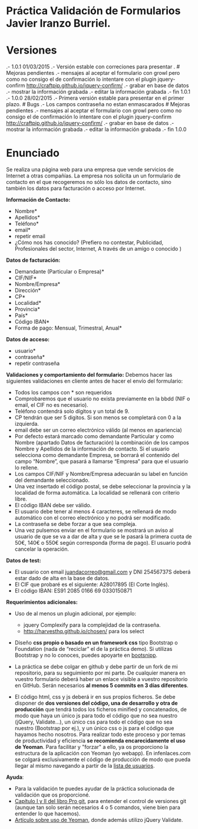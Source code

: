 # Práctica Validación de Formularios Javier Iranzo Burriel.
# Versiones 
.- 1.0.1 01/03/2015
    .- Versión estable con correciones para presentar .
    # Mejoras pendientes
        .- mensajes al aceptar el formulario con growl pero como no consigo el de confirmación lo intentare con el plugin 
        jquery-confirm 
        http://craftpip.github.io/jquery-confirm/
        .- grabar en base de datos
        .- mostrar la información grabada
        .- editar la información grabada
.- fin 1.0.1
.- 1.0.0 28/02/2015
    .- Primera versión estable para presentar en el primer plazo.
    # Bugs
        .- Los campos contraseña no estan enmascarados
    # Mejoras pendientes
        .- mensajes al aceptar el formulario con growl pero como no consigo el de confirmación lo intentare con el plugin 
        jquery-confirm 
        http://craftpip.github.io/jquery-confirm/
        .- grabar en base de datos
        .- mostrar la información grabada
        .- editar la información grabada
.- fin 1.0.0

# Enunciado

Se realiza una página web para una empresa que vende servicios de Internet a otras compañías.
La empresa nos solicita un un formulario de contacto en el que recogeremos no sólo los datos de contacto, sino también los datos para facturación o acceso por Internet.

**Información de Contacto:**
- Nombre* 		
- Apellidos* 	
- Teléfono*
- email* 	
- repetir email 		
- ¿Cómo nos has conocido? (Prefiero no contestar, Publicidad, Profesionales del sector, Internet, A través de un amigo o conocido )

**Datos de facturación:**
- Demandante (Particular o Empresa)*
- CIF/NIF*
- Nombre/Empresa*
- Dirección*
- CP*
- Localidad*
- Provincia*
- País*
- Código IBAN* 		
- Forma de pago: Mensual, Trimestral, Anual* 	

**Datos de acceso:**
- usuario* 		
- contraseña* 	
- repetir contraseña 	

**Validaciones y comportamiento del formulario:**
Debemos hacer las siguientes validaciones en cliente antes de hacer el envío del formulario:
- Todos los campos con * son requeridos	
- Comprobaremos que el usuario no exista previamente en la bbdd (NIF o email, el CIF no es necesario).
- Teléfono contendrá solo dígitos y un total de 9.	
- CP tendrán que ser 5 digitos. Si son menos se completará con 0 a la izquierda.
- email debe ser un correo electrónico válido (al menos en apariencia)
- Por defecto estará marcado como demandante Particular y como Nombre (apartado Datos de facturación) la combinación de los campos Nombre y Apellidos de la información de contacto. Si el usuario selecciona como demandante Empresa, se borrará el contenido del campo “Nombre”, que pasará a llamarse “Empresa” para que el usuario lo rellene. 	
- Los campos CIF/NIF y Nombre/Empresa adecuarán su label en función del demandante seleccionado.
- Una vez insertado el código postal, se debe seleccionar la provincia y la localidad de forma automática. La localidad se rellenará con criterio libre.
- El código IBAN debe ser válido.
- El usuario debe tener al menos 4 caracteres, se rellenará de modo automático 	con el correo electrónico y no podrá ser modificado.
- La contraseña se debe forzar a que sea compleja.
- Una vez pulsemos enviar en el formulario se mostrará un aviso al usuario de que se va a dar de alta y que se le pasará la primera cuota de 50€, 140€ o 550€ según corresponda (forma de pago). El usuario podrá cancelar la operación.

**Datos de test:** 
- El usuario con email juandacorreo@gmail.com y DNI 25456737S deberá estar dado de alta en la base de datos. 
- El CIF que probaré es el siguiente: A28017895 (El Corte Inglés).
- El código IBAN: ES91 2085 0166 69 0330150871

	
**Requerimientos adicionales:**
- Uso de al menos un plugin adicional, por ejemplo:
    - jquery Complexify para la complejidad de la contraseña.
    - http://harvesthq.github.io/chosen/ para los select

- Diseño **css propio o basado en un framework css** tipo Bootstrap o Foundation (nada de “reciclar” el de la práctica demo).  Si utilizas Bootstrap y no lo conoces, puedes apoyarte en [bootsnipp](http://bootsnipp.com/forms).

- La práctica se debe colgar en github y debe partir de un fork de mi repositorio, para su seguimiento por mi parte. De cualquier manera en vuestro formulario deberá haber un enlace visible a vuestro repositorio en GitHub. Serán necesarios **al menos 5 commits en 3 días diferentes**.

- El código html, css y js deberá ir en sus propios ficheros. Se debe disponer de **dos versiones del código, una de desarrollo y otra de producción** que tendrá todos los ficheros minified y concatenados, de modo que haya un único js para todo el código que no sea nuestro (jQuery, Validate…), un único css para todo el código que no sea nuestro (Bootstrap por ej.), y un único css o js para el código que hayamos hecho nosotros. Para realizar todo este proceso  y por temas de productividad y eficiencia **se recomienda encarecidamente el uso de Yeoman**. Para facilitar y "forzar" a ello, ya os proporciono la estructura de la aplicación con Yeoman (yo webapp). En infenlaces.com se colgará exclusivamente el código de producción de modo que pueda llegar al mismo navegando a partir de la [lista de usuarios](http://www.infenlaces.com).

**Ayuda**:
- Para la validación te puedes ayudar de la práctica solucionada de validación que os proporcioné.
- [Capítulo I y II del libro Pro git](http://git-scm.com/book/es/v1), para entender el control de versiones git (aunque tan solo serán necesarios 4 o 5 comandos, viene bien para entender lo que hacemos).
- [Artículo sobre uso de Yeoman](http://www.formandome.es/varios/yeoman-automatizar-el-flujo-de-trabajo-en-desarrollo-web/), donde además utilizo jQuery Validate.


